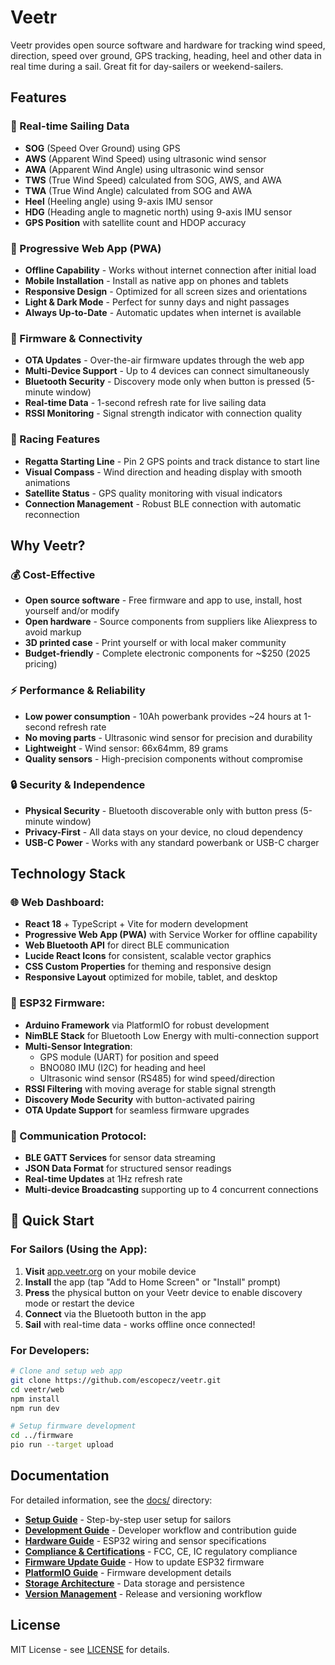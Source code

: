 # Veetr

Veetr provides open source software and hardware for tracking wind speed, direction, speed over ground, GPS tracking, heading, heel and other data in real time during a sail. Great fit for day-sailers or weekend-sailers.

## Features

### 🌊 Real-time Sailing Data
- **SOG** (Speed Over Ground) using GPS
- **AWS** (Apparent Wind Speed) using ultrasonic wind sensor
- **AWA** (Apparent Wind Angle) using ultrasonic wind sensor  
- **TWS** (True Wind Speed) calculated from SOG, AWS, and AWA
- **TWA** (True Wind Angle) calculated from SOG and AWA
- **Heel** (Heeling angle) using 9-axis IMU sensor
- **HDG** (Heading angle to magnetic north) using 9-axis IMU sensor
- **GPS Position** with satellite count and HDOP accuracy

### 📱 Progressive Web App (PWA)
- **Offline Capability** - Works without internet connection after initial load
- **Mobile Installation** - Install as native app on phones and tablets
- **Responsive Design** - Optimized for all screen sizes and orientations
- **Light & Dark Mode** - Perfect for sunny days and night passages
- **Always Up-to-Date** - Automatic updates when internet is available

### 🔄 Firmware & Connectivity
- **OTA Updates** - Over-the-air firmware updates through the web app
- **Multi-Device Support** - Up to 4 devices can connect simultaneously
- **Bluetooth Security** - Discovery mode only when button is pressed (5-minute window)
- **Real-time Data** - 1-second refresh rate for live sailing data
- **RSSI Monitoring** - Signal strength indicator with connection quality

### 🏁 Racing Features
- **Regatta Starting Line** - Pin 2 GPS points and track distance to start line
- **Visual Compass** - Wind direction and heading display with smooth animations
- **Satellite Status** - GPS quality monitoring with visual indicators
- **Connection Management** - Robust BLE connection with automatic reconnection


## Why Veetr?

### 💰 Cost-Effective
- **Open source software** - Free firmware and app to use, install, host yourself and/or modify
- **Open hardware** - Source components from suppliers like Aliexpress to avoid markup
- **3D printed case** - Print yourself or with local maker community
- **Budget-friendly** - Complete electronic components for ~$250 (2025 pricing)

### ⚡ Performance & Reliability
- **Low power consumption** - 10Ah powerbank provides ~24 hours at 1-second refresh rate
- **No moving parts** - Ultrasonic wind sensor for precision and durability
- **Lightweight** - Wind sensor: 66x64mm, 89 grams
- **Quality sensors** - High-precision components without compromise

### 🔒 Security & Independence
- **Physical Security** - Bluetooth discoverable only with button press (5-minute window)
- **Privacy-First** - All data stays on your device, no cloud dependency
- **USB-C Power** - Works with any standard powerbank or USB-C charger

## Technology Stack

### 🌐 Web Dashboard:
- **React 18** + TypeScript + Vite for modern development
- **Progressive Web App (PWA)** with Service Worker for offline capability
- **Web Bluetooth API** for direct BLE communication
- **Lucide React Icons** for consistent, scalable vector graphics
- **CSS Custom Properties** for theming and responsive design
- **Responsive Layout** optimized for mobile, tablet, and desktop

### 🔧 ESP32 Firmware:
- **Arduino Framework** via PlatformIO for robust development
- **NimBLE Stack** for Bluetooth Low Energy with multi-connection support
- **Multi-Sensor Integration**:
  - GPS module (UART) for position and speed
  - BNO080 IMU (I2C) for heading and heel
  - Ultrasonic wind sensor (RS485) for wind speed/direction
- **RSSI Filtering** with moving average for stable signal strength
- **Discovery Mode Security** with button-activated pairing
- **OTA Update Support** for seamless firmware upgrades

### 📡 Communication Protocol:
- **BLE GATT Services** for sensor data streaming
- **JSON Data Format** for structured sensor readings
- **Real-time Updates** at 1Hz refresh rate
- **Multi-device Broadcasting** supporting up to 4 concurrent connections

## 🚀 Quick Start

### For Sailors (Using the App):
1. **Visit** [app.veetr.org](https://app.veetr.org) on your mobile device
2. **Install** the app (tap "Add to Home Screen" or "Install" prompt)
3. **Press** the physical button on your Veetr device to enable discovery mode or restart the device
4. **Connect** via the Bluetooth button in the app
5. **Sail** with real-time data - works offline once connected!

### For Developers:
```bash
# Clone and setup web app
git clone https://github.com/escopecz/veetr.git
cd veetr/web
npm install
npm run dev

# Setup firmware development
cd ../firmware
pio run --target upload
```

## Documentation

For detailed information, see the [docs/](./docs/) directory:

- **[Setup Guide](./docs/SETUP.md)** - Step-by-step user setup for sailors
- **[Development Guide](./docs/DEVELOPMENT.md)** - Developer workflow and contribution guide
- **[Hardware Guide](./docs/HARDWARE.md)** - ESP32 wiring and sensor specifications
- **[Compliance & Certifications](./docs/COMPLIANCE.md)** - FCC, CE, IC regulatory compliance
- **[Firmware Update Guide](./docs/FIRMWARE_UPDATE.md)** - How to update ESP32 firmware
- **[PlatformIO Guide](./docs/PLATFORMIO.md)** - Firmware development details
- **[Storage Architecture](./docs/STORAGE.md)** - Data storage and persistence
- **[Version Management](./docs/VERSION_MANAGEMENT.md)** - Release and versioning workflow

## License

MIT License - see [LICENSE](./LICENSE) for details.
